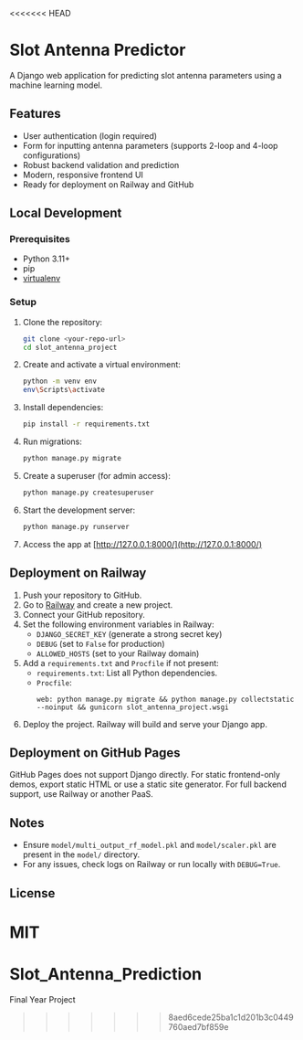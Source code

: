 <<<<<<< HEAD
# Slot Antenna Predictor

A Django web application for predicting slot antenna parameters using a machine learning model.

## Features

- User authentication (login required)
- Form for inputting antenna parameters (supports 2-loop and 4-loop configurations)
- Robust backend validation and prediction
- Modern, responsive frontend UI
- Ready for deployment on Railway and GitHub

## Local Development

### Prerequisites

- Python 3.11+
- pip
- [virtualenv](https://virtualenv.pypa.io/en/latest/)

### Setup

1. Clone the repository:
   ```sh
   git clone <your-repo-url>
   cd slot_antenna_project
   ```
2. Create and activate a virtual environment:
   ```sh
   python -m venv env
   env\Scripts\activate
   ```
3. Install dependencies:
   ```sh
   pip install -r requirements.txt
   ```
4. Run migrations:
   ```sh
   python manage.py migrate
   ```
5. Create a superuser (for admin access):
   ```sh
   python manage.py createsuperuser
   ```
6. Start the development server:
   ```sh
   python manage.py runserver
   ```
7. Access the app at [http://127.0.0.1:8000/](http://127.0.0.1:8000/)

## Deployment on Railway

1. Push your repository to GitHub.
2. Go to [Railway](https://railway.app/) and create a new project.
3. Connect your GitHub repository.
4. Set the following environment variables in Railway:
   - `DJANGO_SECRET_KEY` (generate a strong secret key)
   - `DEBUG` (set to `False` for production)
   - `ALLOWED_HOSTS` (set to your Railway domain)
5. Add a `requirements.txt` and `Procfile` if not present:
   - `requirements.txt`: List all Python dependencies.
   - `Procfile`:
     ```
     web: python manage.py migrate && python manage.py collectstatic --noinput && gunicorn slot_antenna_project.wsgi
     ```
6. Deploy the project. Railway will build and serve your Django app.

## Deployment on GitHub Pages

GitHub Pages does not support Django directly. For static frontend-only demos, export static HTML or use a static site generator. For full backend support, use Railway or another PaaS.

## Notes

- Ensure `model/multi_output_rf_model.pkl` and `model/scaler.pkl` are present in the `model/` directory.
- For any issues, check logs on Railway or run locally with `DEBUG=True`.

## License

MIT
=======
# Slot_Antenna_Prediction
Final Year Project
>>>>>>> 8aed6cede25ba1c1d201b3c0449760aed7bf859e
